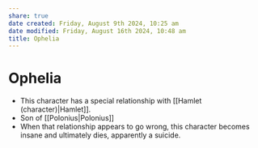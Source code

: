```yaml
---
share: true
date created: Friday, August 9th 2024, 10:25 am
date modified: Friday, August 16th 2024, 10:48 am
title: Ophelia
---
```

  
# Ophelia  
  
- This character has a special relationship with [[Hamlet (character)|Hamlet]].  
- Son of [[Polonius|Polonius]]  
- When that relationship appears to go wrong, this character becomes insane and ultimately dies, apparently a suicide.